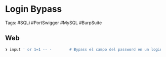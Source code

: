 # Login Bypass 

Tags: #SQLi #PortSwigger #MySQL #BurpSuite 

## Web 

```bash 
❯ input ' or 1=1 -- -        # Bypass el campo del password en un login si no esta bien sanitizado colocando un usuario válido 
```